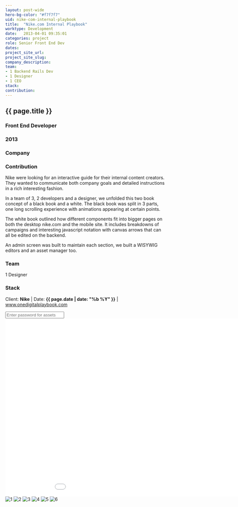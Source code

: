 ```yaml
---
layout: post-wide
hero-bg-color: "#f7f7f7"
uid: nike-com-internal-playbook
title:  "Nike.com Internal Playbook"
worktype: Development
date:   2013-04-01 09:35:01
categories: project
role: Senior Front End Dev
dates:
project_site_url:
project_site_slug:
company_description:
team:
- 1 Backend Rails Dev
- 1 Designer
- 1 CEO
stack:
contribution:
---
```


<div class="project-description">
  <div class="row clearfix">
    <div class="col">
      <h2 class="project-title">{{ page.title }}</h2>
      <h3>Front End Developer</h3>
      <h3>2013</h3>
    </div>
    <div class="col">
      <h3>
        Company
      </h3>
      <p>
      </p>
    </div>
    <div class="col">
      <h3>Contribution</h3>
      <p>
        Nike were looking for an interactive guide for their internal content creators.  They wanted to communicate both company goals and detailed instructions in a rich interesting fashion.
      </p>
      <p>
        In a team of 3, 2 developers and a designer, we unfolded this two book concept of a black book and a white.  The black book was split in 3 parts, one long scrolling experience with animations appearing at certain points.
      </p>
      <p>
        The white book outlined how different components fit into bigger pages on both the desktop nike.com and the mobile site.  It includes breakdowns of campaigns and interesting javascript notation with canvas arrows that can all be edited on the backend.
      </p>
      <p>
        An admin screen was built to maintain each section, we built a WISYWIG editors and an asset manager too.
      </p>
    </div>
    <div class="col">
      <h3>Team</h3>
      <p>
        1 Designer<br/>
      </p>
      <h3>Stack</h3>
      <p>
      </p>
    </div>
  </div>
</div>


<p class="meta">Client: <strong>Nike</strong> | Date: <strong>{{ page.date | date: "%b %Y" }}</strong> | <a href="http://www.onedigitalplaybook.com">www.onedigitalplaybook.com</a> </p>

<div class="showcase__password__screen">
  <input type="password" id="showcase__password" value="" placeholder="Enter password for assets"/>
</div>
<div class="showcase passworded">
  <iframe src="//player.vimeo.com/video/71517474" width="1000" height="560" frameborder="0"> </iframe>
  <img src="/img/nike-com-internal-playbook/1.jpg" alt="1">
  <img src="/img/nike-com-internal-playbook/2.jpg" alt="2">
  <img src="/img/nike-com-internal-playbook/3.jpg" alt="3">
  <img src="/img/nike-com-internal-playbook/4.jpg" alt="4">
  <img src="/img/nike-com-internal-playbook/5.jpg" alt="5">
  <img src="/img/nike-com-internal-playbook/6.jpg" alt="6">
</div>
